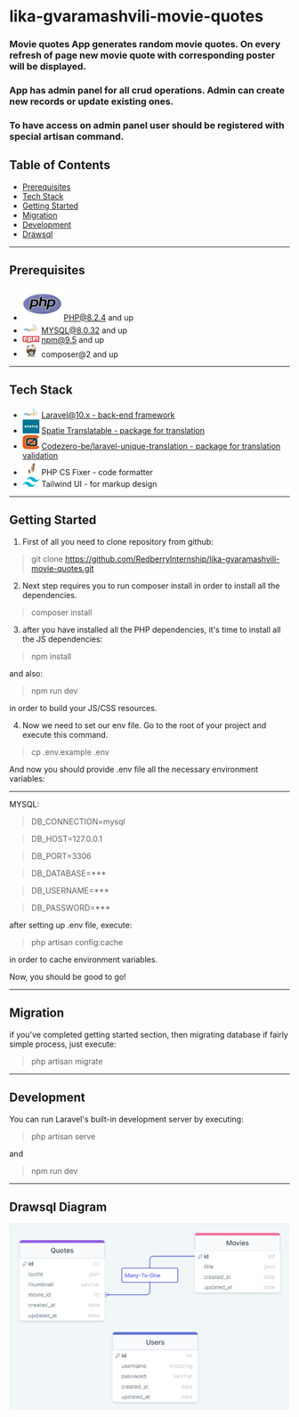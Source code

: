 # lika-gvaramashvili-movie-quotes

### Movie quotes App generates random movie quotes. On every refresh of page new movie quote with corresponding poster will be displayed.

### App has admin panel for all crud operations. Admin can create new records or update existing ones.

### To have access on admin panel user should be registered with special artisan command.

## Table of Contents

-   <a href="#prerequisites">Prerequisites</a>
-   <a  href="#tech-stack">Tech Stack</a>
-   <a  href="#getting-started">Getting Started</a>
-   <a  href="#migration">Migration</a>
-   <a  href="#development">Development</a>
-   <a  href="#drawsql-diagram">Drawsql</a>

---

## Prerequisites

-   <img src="readme/assets/php.svg"> PHP@8.2.4 and up
-   <img width="30" src="readme/assets/mysql.png"> MYSQL@8.0.32 and up
-   <img width="30" src="readme/assets/npm.png"> npm@9.5 and up
-   <img width="30" src="readme/assets/composer.png"> composer@2 and up

---

## Tech Stack

-   <img width="30" src="readme/assets/mysql.png">
    <a target="_blank" href="https://laravel.com/docs/10.x/installation">
    Laravel@10.x - back-end framework
    </a>

-   <img width="30" height="25" src="readme/assets/spatie.png">
      <a target="_blank" href="https://github.com/spatie/laravel-translatable">
      Spatie Translatable - package for translation
      </a>

-   <img width="30" height="25" src="readme/assets/codezero-be.png">
    <a target="_blank" href="https://github.com/codezero-be/laravel-unique-translation">
    Codezero-be/laravel-unique-translation - package for translation validation
    </a>

-   <img width="30" src="readme/assets/cs-fixer.png">
    <a target="_blank" htef="https://redberry.gitbook.io/resources/laravel/php-is-linteri">
    PHP CS Fixer - code formatter
    </a>

-   <img width="30" src="readme/assets/tailwind.png">
     <a target="_blank" htef="https://tailwindui.com">
     Tailwind UI - for markup design
     </a>

---

## Getting Started

1. First of all you need to clone repository from github:

> git clone https://github.com/RedberryInternship/lika-gvaramashvili-movie-quotes.git

2. Next step requires you to run composer install in order to install all the dependencies.

> composer install

3. after you have installed all the PHP dependencies, it's time to install all the JS dependencies:

> npm install

and also:

> npm run dev

in order to build your JS/CSS resources.

4. Now we need to set our env file. Go to the root of your project and execute this command.

> cp .env.example .env

And now you should provide .env file all the necessary environment variables:

---

MYSQL:

> DB_CONNECTION=mysql

> DB_HOST=127.0.0.1

> DB_PORT=3306

> DB_DATABASE=\*\*\*

> DB_USERNAME=\*\*\*

> DB_PASSWORD=\*\*\*

after setting up .env file, execute:

> php artisan config:cache

in order to cache environment variables.

Now, you should be good to go!

---

## Migration

if you've completed getting started section, then migrating database if fairly simple process, just execute:

> php artisan migrate

---

## Development

You can run Laravel's built-in development server by executing:

> php artisan serve

and

> npm run dev

---

## Drawsql Diagram

<img width="700" src="readme/assets/drawsql.PNG">
